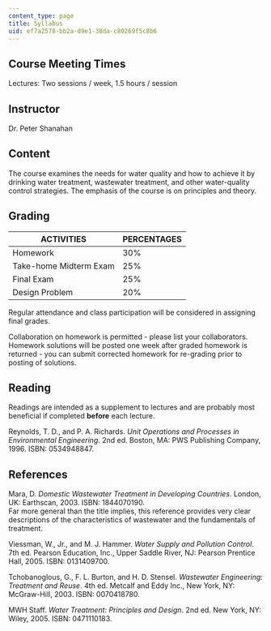 ```yaml
---
content_type: page
title: Syllabus
uid: ef7a2578-bb2a-d9e1-38da-c80269f5c8b6
---
```


Course Meeting Times
--------------------

Lectures: Two sessions / week, 1.5 hours / session

Instructor
----------

Dr. Peter Shanahan

Content
-------

The course examines the needs for water quality and how to achieve it by drinking water treatment, wastewater treatment, and other water-quality control strategies. The emphasis of the course is on principles and theory.

Grading
-------

| ACTIVITIES | PERCENTAGES |
| --- | --- |
| Homework | 30% |
| Take-home Midterm Exam | 25% |
| Final Exam | 25% |
| Design Problem | 20% 

Regular attendance and class participation will be considered in assigning final grades.

Collaboration on homework is permitted - please list your collaborators. Homework solutions will be posted one week after graded homework is returned - you can submit corrected homework for re-grading prior to posting of solutions.

Reading
-------

Readings are intended as a supplement to lectures and are probably most beneficial if completed **before** each lecture.

Reynolds, T. D., and P. A. Richards. _Unit Operations and Processes in Environmental Engineering_. 2nd ed. Boston, MA: PWS Publishing Company, 1996. ISBN: 0534948847.

References
----------

Mara, D. _Domestic Wastewater Treatment in Developing Countries_. London, UK: Earthscan, 2003. ISBN: 1844070190.  
Far more general than the title implies, this reference provides very clear descriptions of the characteristics of wastewater and the fundamentals of treatment.

Viessman, W., Jr., and M. J. Hammer. _Water Supply and Pollution Control_. 7th ed. Pearson Education, Inc., Upper Saddle River, NJ: Pearson Prentice Hall, 2005. ISBN: 0131409700.

Tchobanoglous, G., F. L. Burton, and H. D. Stensel. _Wastewater Engineering: Treatment and Reuse_. 4th ed. Metcalf and Eddy Inc., New York, NY: McGraw-Hill, 2003. ISBN: 0070418780.

MWH Staff. _Water Treatment: Principles and Design_. 2nd ed. New York, NY: Wiley, 2005. ISBN: 0471110183.